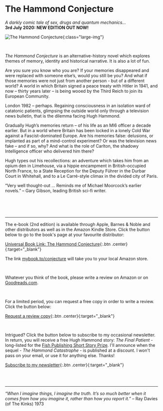 ﻿---
layout: home
menu: home
---

# The Hammond Conjecture
*A darkly comic tale of sex, drugs and quantum mechanics…*
<br/>
**3rd July 2020: NEW EDITION OUT NOW!**

![The Hammond Conjecture](/assets/img/cover-full-v4.png){:class="large-img"}

<br/>

*The Hammond Conjecture* is an alternative-history novel which explores themes of memory, identity and historical narrative. It is also a lot of fun.

Are you sure you know who you are? If your memories disappeared and were replaced with someone else’s, would you still be you? And what if those memories were not just from another person - but of a different world? A world in which Britain signed a peace treaty with Hitler in 1941, and now – thirty years later – is being wooed by the Third Reich to join its European Community.

London 1982 – perhaps. Regaining consciousness in an isolation ward of catatonic patients, glimpsing the outside world only through a television news bulletin, that is the dilemma facing Hugh Hammond.

Gradually Hugh’s memories return – of his life as an MI6 officer a decade earlier. But in a world where Britain has been locked in a lonely Cold War against a Fascist-dominated Europe. Are his memories false: delusions, or implanted as part of a mind-control experiment? Or was the television news fake – and if so, why? And what is the role of Carlton, the shadowy Intelligence officer who delivered him there?

Hugh types out his recollections: an adventure which takes him from an opium den in Limehouse, via a hippie encampment in British-occupied North France, to a State Reception for the Deputy Führer in the Durbar Court in Whitehall, and to a Le Carré-style climax in the divided city of Paris.

“Very well thought-out … Reminds me of Michael Moorcock’s earlier novels.” – Gary Gibson, leading British sci-fi writer.

​
<br/>
<br/>
<br/>

---

The e-book (2nd edition) is available through Apple, Barnes & Noble and other distributors as well as in the Amazon Kindle Store. Click the button below to go to the book's page at your favourite distributor:

[Universal Book Link: The Hammond Conjecture](https://books2read.com/u/4Dyygr){:.btn .center}{:target="_blank"}

The link [mybook.to/conjecture](https://mybook.to/conjecture) will take you to your local Amazon store. 

<br/>

Whatever you think of the book, please write a review on Amazon or on [Goodreads.com](https://www.goodreads.com/book/show/48593207-the-hammond-conjecture). 

<br/>

For a limited period, you can request a free copy in order to write a review. Click the button below:


[Request a review copy](https://storyoriginapp.com/reviewcopies/954ef05e-6c4c-4c12-a423-03fd9161d0ef){:.btn .center}{:target="_blank"}

<br/>

Intrigued? Click the button below to subscribe to my occasional newsletter. In return, you will receive a free Hugh Hammond story: *The Final Patient* - long-listed for the [Fish Publishing Short Story Prize](https://www.fishpublishing.com/2020/03/16/short-story-prize-2019-20-results-short-long-lists/#long). I'll announce when the sequel - *The Hammond Catastrophe* - is published at a discount. I won't pass on your email, or use it for anything else. Thanks!


[Subscribe to my newsletter](https://storyoriginapp.com/giveaways/4ddcce98-c02b-11ea-bd8b-f770e51f6195){:.btn .center}{:target="_blank"}

<br/>
<br/>

---
_“When I imagine things, I imagine the truth. It’s so much better when it comes from how you imagine it, rather than how you report it.”_ – Ray Davies (of The Kinks) 1973

